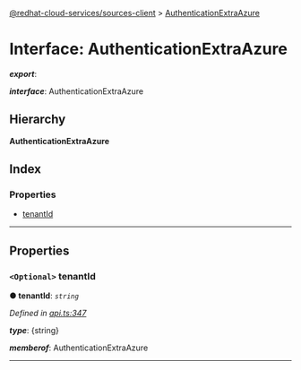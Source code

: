 [@redhat-cloud-services/sources-client](../README.md) > [AuthenticationExtraAzure](../interfaces/authenticationextraazure.md)

# Interface: AuthenticationExtraAzure

*__export__*: 

*__interface__*: AuthenticationExtraAzure

## Hierarchy

**AuthenticationExtraAzure**

## Index

### Properties

* [tenantId](authenticationextraazure.md#tenantid)

---

## Properties

<a id="tenantid"></a>

### `<Optional>` tenantId

**● tenantId**: *`string`*

*Defined in [api.ts:347](https://github.com/RedHatInsights/javascript-clients/blob/master/packages/sources/api.ts#L347)*

*__type__*: {string}

*__memberof__*: AuthenticationExtraAzure

___

